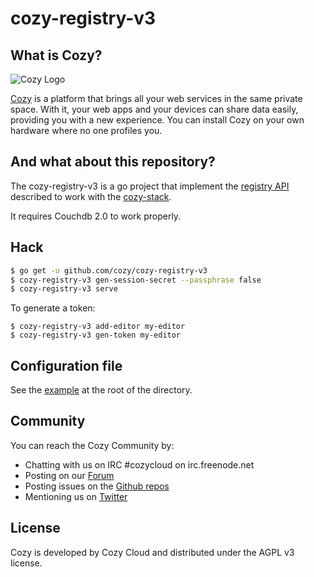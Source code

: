 cozy-registry-v3
================

## What is Cozy?

![Cozy Logo](https://raw.githubusercontent.com/cozy/cozy-stack/master/assets/images/happycloud.png)

[Cozy](https://cozy.io) is a platform that brings all your web services in the
same private space. With it, your web apps and your devices can share data
easily, providing you with a new experience. You can install Cozy on your own
hardware where no one profiles you.


## And what about this repository?

The cozy-registry-v3 is a go project that implement the [registry
API](https://github.com/cozy/cozy-stack/blob/master/docs/registry.md)
described to work with the [cozy-stack](https://github.com/cozy/cozy-stack).

It requires Couchdb 2.0 to work properly.


## Hack

```sh
$ go get -u github.com/cozy/cozy-registry-v3
$ cozy-registry-v3 gen-session-secret --passphrase false
$ cozy-registry-v3 serve
```

To generate a token:

```
$ cozy-registry-v3 add-editor my-editor
$ cozy-registry-v3 gen-token my-editor
```


## Configuration file

See the [example](cozy-registry.example.yml) at the root of the directory.


## Community

You can reach the Cozy Community by:

* Chatting with us on IRC #cozycloud on irc.freenode.net
* Posting on our [Forum](https://forum.cozy.io)
* Posting issues on the [Github repos](https://github.com/cozy/)
* Mentioning us on [Twitter](https://twitter.com/mycozycloud)


## License

Cozy is developed by Cozy Cloud and distributed under the AGPL v3 license.


